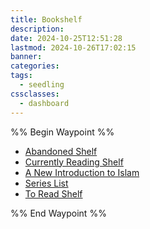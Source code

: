 ```yaml
---
title: Bookshelf
description: 
date: 2024-10-25T12:51:28
lastmod: 2024-10-26T17:02:15
banner: 
categories: 
tags:
  - seedling
cssclasses:
  - dashboard
---
```

  
%% Begin Waypoint %%  
- [Abandoned Shelf](./Abandoned%20Shelf.md)  
- [Currently Reading Shelf](./Currently%20Reading%20Shelf.md)  
- [A New Introduction to Islam](./books/Daniel%20W%20Brown%20-%20A%20New%20Introduction%20to%20Islam.md)  
- [Series List](./Series%20List.md)  
- [To Read Shelf](./To%20Read%20Shelf.md)  
  
%% End Waypoint %%  
